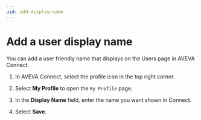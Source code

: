 ```yaml
---
uid: add-display-name
---
```


# Add a user display name

You can add a user friendly name that displays on the Users page in AVEVA Connect.

1. In AVEVA Connect, select the profile icon in the top right corner.
 
1. Select **My Profile** to open the `My Profile` page.

 
1. In the **Display Name** field, enter the name you want shown in Connect.

1. Select **Save**.  
 